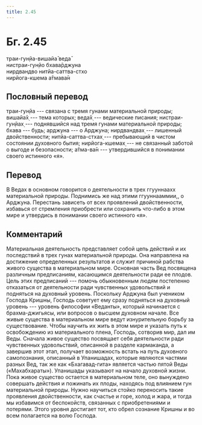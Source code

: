 ```yaml
---
title: 2.45
---
```


# Бг. 2.45
траи-гун̣йа-вишайа̄ веда̄<br/>
нистраи-гун̣йо бхава̄рджуна<br/>
нирдвандво нитйа-саттва-стхо<br/>
нирйога-кшема а̄тмава̄н
## Пословный перевод

траи-гун̣йа --- связана с тремя гунами материальной природы; вишайа̄х̣ ---
тема которых; веда̄х̣ --- ведические писания; нистраи-гун̣йах̣ ---
поднявшийся над тремя гунами материальной природы; бхава --- будь;
арджуна --- о Арджуна; нирдвандвах̣ --- лишенный двойственности;
нитйа-саттва-стхах̣ --- пребывающий в чистом состоянии духовного бытия;
нирйога-кшемах̣ --- не связанный заботой о выгоде и безопасности;
а̄тма-ва̄н --- утвердившийся в понимании своего истинного «я».

## Перевод

В Ведах в основном говорится о деятельности в трех ггууннаахх
материальной природы. Поднимись же над этими ггууннааммии,, о Арджуна.
Перестань зависеть от всех проявлений двойственности, избавься от
стремления приобрести или сохранить что-либо в этом мире и утвердись в
понимании своего истинного «я».

## Комментарий

Материальная деятельность представляет собой цепь действий и их
последствий в трех гунах материальной природы. Она направлена на
достижение определенных результатов и служит причиной рабства живого
существа в материальном мире. Основная часть Вед посвящена различным
предписаниям, касающимся деятельности ради ее плодов. Цель этих
предписаний --- помочь обыкновенным людям постепенно отказаться от
деятельности ради чувственных удовольствий и подняться на духовный
уровень. Поскольку Арджуна был учеником Господа Кришны, Господь советует
ему сразу подняться на духовный уровень --- уровень философии «Веданты»,
который начинается с брахма-джигьясы, или вопросов о высшем духовном
начале. Все живые существа в материальном мире ведут изнурительную
борьбу за существование. Чтобы научить их жить в этом мире и указать
путь к освобождению из материального плена, Господь, сотворив мир, дал
им Веды. Сначала живое существо посвящает себя деятельности ради
чувственных удовольствий, описанной в разделе кармаканда, а завершив
этот этап, получает возможность встать на путь духовного самопознания,
описанный в Упанишадах, которые являются частями разных Вед, так же как
«Бхагавад-гита» является частью пятой Веды («Махабхараты»). Упанишады
указывают на начало духовной жизни. Пока живое существо остается в
материальном теле, оно вынуждено совершать действия и пожинать их плоды,
находясь под влиянием гун материальной природы. Нужно научиться стойко
переносить такие проявления двойственности, как счастье и горе, холод и
жара, и тогда мы избавимся от беспокойств, связанных с приобретениями и
потерями. Этого уровня достигает тот, кто обрел сознание Кришны и во
всем полагается на волю Господа.
